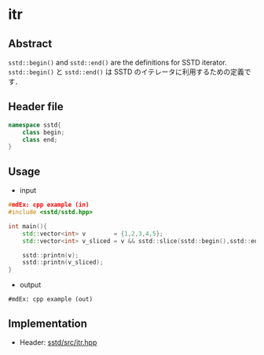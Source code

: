 # itr
## Abstract
```sstd::begin()``` and ```sstd::end()``` are the definitions for SSTD iterator.  
```sstd::begin()``` と ```sstd::end()``` は SSTD のイテレータに利用するための定義です．

## Header file
```cpp
namespace sstd{
    class begin;
    class end;
}
```

## Usage
- input
```cpp
#mdEx: cpp example (in)
#include <sstd/sstd.hpp>

int main(){
    std::vector<int> v        = {1,2,3,4,5};
    std::vector<int> v_sliced = v && sstd::slice(sstd::begin(),sstd::end());

    sstd::printn(v);
    sstd::printn(v_sliced);
}
```
- output  
```
#mdEx: cpp example (out)
```

## Implementation
- Header: [sstd/src/itr.hpp](https://github.com/admiswalker/SubStandardLibrary-SSTD-/blob/master/sstd/src/itr.hpp)

